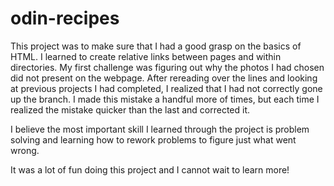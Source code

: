 # odin-recipes
This project was to make sure that I had a good grasp on the basics of HTML. I learned to create relative links between pages and within directories.  My first challenge was figuring out why the photos I had chosen did not present on the webpage.  After rereading over the lines and looking at previous projects I had completed, I realized that I had not correctly gone up the branch.  I made this mistake a handful more of times, but each time I realized the mistake quicker than the last and corrected it. 

I believe the most important skill I learned through the project is problem solving and learning how to rework problems to figure just what went wrong. 

It was a lot of fun doing this project and I cannot wait to learn more!
